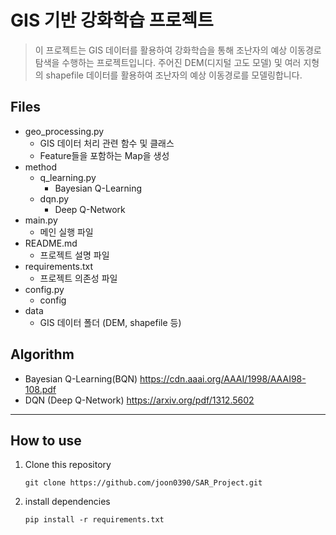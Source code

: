 # GIS 기반 강화학습 프로젝트

> 이 프로젝트는 GIS 데이터를 활용하여 강화학습을 통해 조난자의 예상 이동경로 탐색을 수행하는 프로젝트입니다. 주어진 DEM(디지털 고도 모델) 및 여러 지형의 shapefile 데이터를 활용하여 조난자의 예상 이동경로를 모델링합니다.

## Files

- geo_processing.py 
    - GIS 데이터 처리 관련 함수 및 클래스
    - Feature들을 포함하는 Map을 생성
- method
    - q_learning.py 
        - Bayesian Q-Learning 
    - dqn.py
        - Deep Q-Network 
- main.py 
    - 메인 실행 파일
- README.md
    - 프로젝트 설명 파일
- requirements.txt 
    - 프로젝트 의존성 파일
- config.py
    - config
- data 
    - GIS 데이터 폴더 (DEM, shapefile 등)

## Algorithm

- Bayesian Q-Learning(BQN)
    https://cdn.aaai.org/AAAI/1998/AAAI98-108.pdf
- DQN (Deep Q-Network)
    https://arxiv.org/pdf/1312.5602

---
## How to use
1. Clone this repository
   ``` 
   git clone https://github.com/joon0390/SAR_Project.git
   ``` 

2. install dependencies
   ```
   pip install -r requirements.txt
   ``` 
